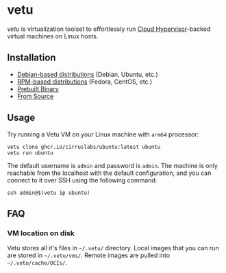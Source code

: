 # vetu

_vetu_ is virtualization toolset to effortlessly run [Cloud Hypervisor](https://www.cloudhypervisor.org/)-backed virtual machines on Linux hosts.

## Installation

* [Debian-based distributions](INSTALL.md#debian-based-distributions) (Debian, Ubuntu, etc.)
* [RPM-based distributions](INSTALL.md#rpm-based-distributions) (Fedora, CentOS, etc.)
* [Prebuilt Binary](INSTALL.md#prebuilt-binary)
* [From Source](INSTALL.md#from-source)

## Usage

Try running a Vetu VM on your Linux machine with `arm64` processor:

```shell
vetu clone ghcr.io/cirruslabs/ubuntu:latest ubuntu
vetu run ubuntu
```

The default username is `admin` and password is `admin`. The machine is only reachable from the localhost with the default configuration, and you can connect to it over SSH using the following command:

```shell
ssh admin@$(vetu ip ubuntu)
```

## FAQ

### VM location on disk

Vetu stores all it's files in `~/.vetu/` directory. Local images that you can run are stored in `~/.vetu/vms/`. Remote images are pulled into `~/.vetu/cache/OCIs/`.

